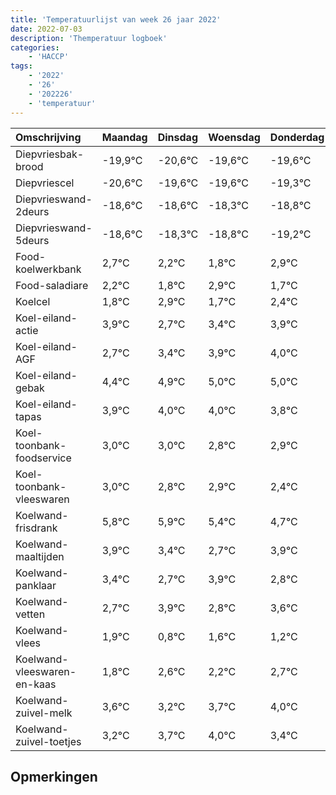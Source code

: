 ```yaml
---
title: 'Temperatuurlijst van week 26 jaar 2022'
date: 2022-07-03
description: 'Themperatuur logboek'
categories:
    - 'HACCP'
tags:
    - '2022'
    - '26'
    - '202226'
    - 'temperatuur'
---
```

|Omschrijving|Maandag|Dinsdag|Woensdag|Donderdag|Vrijdag|Zaterdag|Zondag|
|:---|:---|:---|:---|:---|:---|:---|:---|
|Diepvriesbak-brood|-19,9°C|-20,6°C|-19,6°C|-19,6°C|-19,3°C|-19,8°C|-20,2°C|
|Diepvriescel|-20,6°C|-19,6°C|-19,6°C|-19,3°C|-19,8°C|-20,2°C|-19,1°C|
|Diepvrieswand-2deurs|-18,6°C|-18,6°C|-18,3°C|-18,8°C|-19,2°C|-18,1°C|-19,3°C|
|Diepvrieswand-5deurs|-18,6°C|-18,3°C|-18,8°C|-19,2°C|-18,1°C|-19,3°C|-18,6°C|
|Food-koelwerkbank|2,7°C|2,2°C|1,8°C|2,9°C|1,7°C|2,4°C|2,9°C|
|Food-saladiare|2,2°C|1,8°C|2,9°C|1,7°C|2,4°C|2,9°C|3,0°C|
|Koelcel|1,8°C|2,9°C|1,7°C|2,4°C|2,9°C|3,0°C|3,0°C|
|Koel-eiland-actie|3,9°C|2,7°C|3,4°C|3,9°C|4,0°C|4,0°C|3,8°C|
|Koel-eiland-AGF|2,7°C|3,4°C|3,9°C|4,0°C|4,0°C|3,8°C|3,9°C|
|Koel-eiland-gebak|4,4°C|4,9°C|5,0°C|5,0°C|4,8°C|4,9°C|4,4°C|
|Koel-eiland-tapas|3,9°C|4,0°C|4,0°C|3,8°C|3,9°C|3,4°C|2,7°C|
|Koel-toonbank-foodservice|3,0°C|3,0°C|2,8°C|2,9°C|2,4°C|1,7°C|2,9°C|
|Koel-toonbank-vleeswaren|3,0°C|2,8°C|2,9°C|2,4°C|1,7°C|2,9°C|1,8°C|
|Koelwand-frisdrank|5,8°C|5,9°C|5,4°C|4,7°C|5,9°C|4,8°C|5,6°C|
|Koelwand-maaltijden|3,9°C|3,4°C|2,7°C|3,9°C|2,8°C|3,6°C|3,2°C|
|Koelwand-panklaar|3,4°C|2,7°C|3,9°C|2,8°C|3,6°C|3,2°C|3,7°C|
|Koelwand-vetten|2,7°C|3,9°C|2,8°C|3,6°C|3,2°C|3,7°C|4,0°C|
|Koelwand-vlees|1,9°C|0,8°C|1,6°C|1,2°C|1,7°C|2,0°C|1,4°C|
|Koelwand-vleeswaren-en-kaas|1,8°C|2,6°C|2,2°C|2,7°C|3,0°C|2,4°C|2,4°C|
|Koelwand-zuivel-melk|3,6°C|3,2°C|3,7°C|4,0°C|3,4°C|3,4°C|3,2°C|
|Koelwand-zuivel-toetjes|3,2°C|3,7°C|4,0°C|3,4°C|3,4°C|3,2°C|2,4°C|

## Opmerkingen


